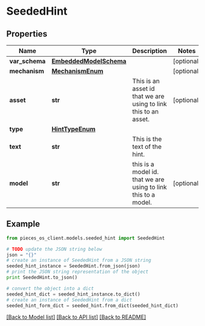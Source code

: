 # SeededHint


## Properties
Name | Type | Description | Notes
------------ | ------------- | ------------- | -------------
**var_schema** | [**EmbeddedModelSchema**](EmbeddedModelSchema.md) |  | [optional] 
**mechanism** | [**MechanismEnum**](MechanismEnum.md) |  | [optional] 
**asset** | **str** | This is an asset id that we are using to link this to an asset. | [optional] 
**type** | [**HintTypeEnum**](HintTypeEnum.md) |  | 
**text** | **str** | This is the text of the hint. | 
**model** | **str** | this is a model id. that we are using to link this to a model. | [optional] 

## Example

```python
from pieces_os_client.models.seeded_hint import SeededHint

# TODO update the JSON string below
json = "{}"
# create an instance of SeededHint from a JSON string
seeded_hint_instance = SeededHint.from_json(json)
# print the JSON string representation of the object
print SeededHint.to_json()

# convert the object into a dict
seeded_hint_dict = seeded_hint_instance.to_dict()
# create an instance of SeededHint from a dict
seeded_hint_form_dict = seeded_hint.from_dict(seeded_hint_dict)
```
[[Back to Model list]](../README.md#documentation-for-models) [[Back to API list]](../README.md#documentation-for-api-endpoints) [[Back to README]](../README.md)


